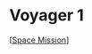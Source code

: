 # Voyager 1

[[Space Mission]]

[//begin]: # "Autogenerated link references for markdown compatibility"
[Space Mission]: space-mission "Space Mission"
[//end]: # "Autogenerated link references"